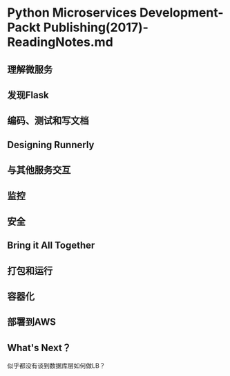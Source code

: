# Python Microservices Development-Packt Publishing(2017)-ReadingNotes.md

## 理解微服务
## 发现Flask
## 编码、测试和写文档
## Designing Runnerly
## 与其他服务交互
## 监控
## 安全
## Bring it All Together
## 打包和运行
## 容器化
## 部署到AWS
## What's Next？

似乎都没有谈到数据库层如何做LB？		
